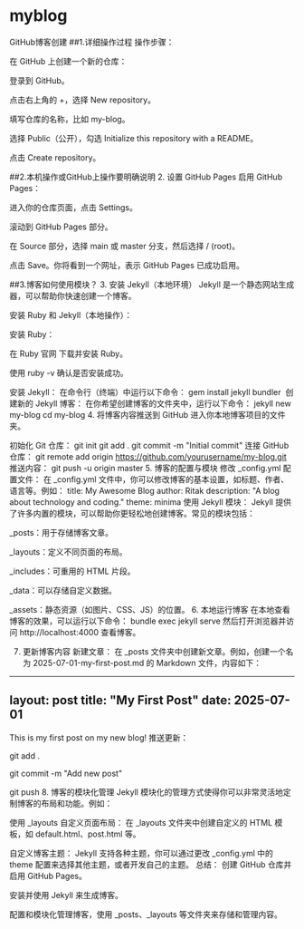 # myblog
GitHub博客创建
##1.详细操作过程
操作步骤：

在 GitHub 上创建一个新的仓库：

登录到 GitHub。

点击右上角的 +，选择 New repository。

填写仓库的名称，比如 my-blog。

选择 Public（公开），勾选 Initialize this repository with a README。

点击 Create repository。

##2.本机操作或GitHub上操作要明确说明
2. 设置 GitHub Pages
启用 GitHub Pages：

进入你的仓库页面，点击 Settings。

滚动到 GitHub Pages 部分。

在 Source 部分，选择 main 或 master 分支，然后选择 / (root)。

点击 Save。你将看到一个网址，表示 GitHub Pages 已成功启用。

##3.博客如何使用模块？
3. 安装 Jekyll（本地环境）
Jekyll 是一个静态网站生成器，可以帮助你快速创建一个博客。

安装 Ruby 和 Jekyll（本地操作）：

安装 Ruby：

在 Ruby 官网 下载并安装 Ruby。

使用 ruby -v 确认是否安装成功。

安装 Jekyll：
在命令行（终端）中运行以下命令：
gem install jekyll bundler  
创建新的 Jekyll 博客：
在你希望创建博客的文件夹中，运行以下命令：
jekyll new my-blog
cd my-blog
4. 将博客内容推送到 GitHub
进入你本地博客项目的文件夹。

初始化 Git 仓库：
git init
git add .
git commit -m "Initial commit"
连接 GitHub 仓库：
git remote add origin https://github.com/yourusername/my-blog.git
推送内容：
git push -u origin master
5. 博客的配置与模块
修改 _config.yml 配置文件：
在 _config.yml 文件中，你可以修改博客的基本设置，如标题、作者、语言等。例如：
title: My Awesome Blog
author: Ritak
description: "A blog about technology and coding."
theme: minima
使用 Jekyll 模块：
Jekyll 提供了许多内置的模块，可以帮助你更轻松地创建博客。常见的模块包括：

_posts：用于存储博客文章。

_layouts：定义不同页面的布局。

_includes：可重用的 HTML 片段。

_data：可以存储自定义数据。

_assets：静态资源（如图片、CSS、JS）的位置。
6. 本地运行博客
在本地查看博客的效果，可以运行以下命令：
bundle exec jekyll serve
然后打开浏览器并访问 http://localhost:4000 查看博客。

7. 更新博客内容
新建文章：
在 _posts 文件夹中创建新文章。例如，创建一个名为 2025-07-01-my-first-post.md 的 Markdown 文件，内容如下：
---
layout: post
title: "My First Post"
date: 2025-07-01
---
This is my first post on my new blog!
推送更新：

git add .

git commit -m "Add new post"

git push
8. 博客的模块化管理
Jekyll 模块化的管理方式使得你可以非常灵活地定制博客的布局和功能。例如：

使用 _layouts 自定义页面布局：
在 _layouts 文件夹中创建自定义的 HTML 模板，如 default.html、post.html 等。

自定义博客主题：
Jekyll 支持各种主题，你可以通过更改 _config.yml 中的 theme 配置来选择其他主题，或者开发自己的主题。
总结：
创建 GitHub 仓库并启用 GitHub Pages。

安装并使用 Jekyll 来生成博客。

配置和模块化管理博客，使用 _posts、_layouts 等文件夹来存储和管理内容。
